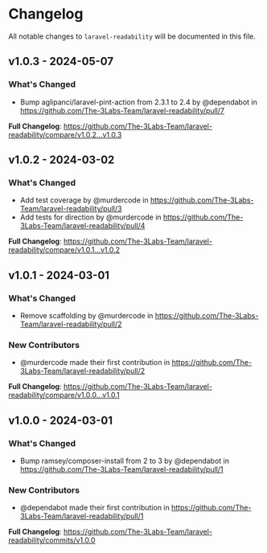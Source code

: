# Changelog

All notable changes to `laravel-readability` will be documented in this file.

## v1.0.3 - 2024-05-07

### What's Changed

* Bump aglipanci/laravel-pint-action from 2.3.1 to 2.4 by @dependabot in https://github.com/The-3Labs-Team/laravel-readability/pull/7

**Full Changelog**: https://github.com/The-3Labs-Team/laravel-readability/compare/v1.0.2...v1.0.3

## v1.0.2 - 2024-03-02

### What's Changed

* Add test coverage by @murdercode in https://github.com/The-3Labs-Team/laravel-readability/pull/3
* Add tests for direction by @murdercode in https://github.com/The-3Labs-Team/laravel-readability/pull/4

**Full Changelog**: https://github.com/The-3Labs-Team/laravel-readability/compare/v1.0.1...v1.0.2

## v1.0.1 - 2024-03-01

### What's Changed

* Remove scaffolding by @murdercode in https://github.com/The-3Labs-Team/laravel-readability/pull/2

### New Contributors

* @murdercode made their first contribution in https://github.com/The-3Labs-Team/laravel-readability/pull/2

**Full Changelog**: https://github.com/The-3Labs-Team/laravel-readability/compare/v1.0.0...v1.0.1

## v1.0.0 - 2024-03-01

### What's Changed

* Bump ramsey/composer-install from 2 to 3 by @dependabot in https://github.com/The-3Labs-Team/laravel-readability/pull/1

### New Contributors

* @dependabot made their first contribution in https://github.com/The-3Labs-Team/laravel-readability/pull/1

**Full Changelog**: https://github.com/The-3Labs-Team/laravel-readability/commits/v1.0.0
